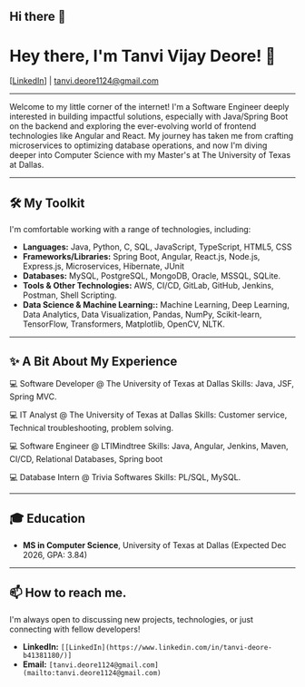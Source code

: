 ## Hi there 👋
# Hey there, I'm Tanvi Vijay Deore! 👋

[[LinkedIn](https://www.linkedin.com/in/tanvi-deore-b41381180/)] | [tanvi.deore1124@gmail.com](mailto:tanvi.deore1124@gmail.com)

---

Welcome to my little corner of the internet! I'm a Software Engineer deeply interested in building impactful solutions, especially with Java/Spring Boot on the backend and exploring the ever-evolving world of frontend technologies like Angular and React. My journey has taken me from crafting microservices to optimizing database operations, and now I'm diving deeper into Computer Science with my Master's at The University of Texas at Dallas.

---

## 🛠️ My Toolkit

I'm comfortable working with a range of technologies, including:

* **Languages:** Java, Python, C, SQL, JavaScript, TypeScript, HTML5, CSS
* **Frameworks/Libraries:** Spring Boot, Angular, React.js, Node.js, Express.js, Microservices, Hibernate, JUnit
* **Databases:** MySQL, PostgreSQL, MongoDB, Oracle, MSSQL, SQLite.
* **Tools & Other Technologies:** AWS, CI/CD, GitLab, GitHub, Jenkins, Postman, Shell Scripting.
* **Data Science & Machine Learning::** Machine Learning, Deep Learning, Data Analytics, Data Visualization, Pandas, NumPy, Scikit-learn, TensorFlow, Transformers, Matplotlib, OpenCV, NLTK.
---


## ✨ A Bit About My Experience

💻 Software Developer @ The University of Texas at Dallas
Skills: Java, JSF, Spring MVC.

💻 IT Analyst @ The University of Texas at Dallas
Skills: Customer service, Technical troubleshooting, problem solving.

💻 Software Engineer @ LTIMindtree
Skills: Java, Angular, Jenkins, Maven, CI/CD, Relational Databases, Spring boot

💻 Database Intern @ Trivia Softwares
Skills: PL/SQL, MySQL.

---

## 🎓 Education
* **MS in Computer Science**, University of Texas at Dallas (Expected Dec 2026, GPA: 3.84)
---

## 📫 How to reach me.

I'm always open to discussing new projects, technologies, or just connecting with fellow developers!
* **LinkedIn:** `[[LinkedIn](https://www.linkedin.com/in/tanvi-deore-b41381180/)]`
* **Email:** `[tanvi.deore1124@gmail.com](mailto:tanvi.deore1124@gmail.com)`

<!--
**TanviDeore/TanviDeore** is a ✨ _special_ ✨ repository because its `README.md` (this file) appears on your GitHub profile.

Here are some ideas to get you started:

- 🔭 I’m currently working on ...
- 🌱 I’m currently learning ...
- 👯 I’m looking to collaborate on ...
- 🤔 I’m looking for help with ...
- 💬 Ask me about ...
- 📫 How to reach me: ...
- 😄 Pronouns: ...
- ⚡ Fun fact: ...
-->
